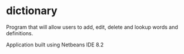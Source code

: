 # dictionary
Program that will allow users to add, edit, delete and lookup words and definitions.

Application built using Netbeans IDE 8.2
